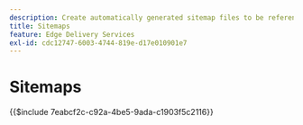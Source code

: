```yaml
---
description: Create automatically generated sitemap files to be referenced from your `robots.txt`. This helps with SEO and the discovery of new content.
title: Sitemaps
feature: Edge Delivery Services
exl-id: cdc12747-6003-4744-819e-d17e010901e7
---
```

# Sitemaps

{{$include 7eabcf2c-c92a-4be5-9ada-c1903f5c2116}}


